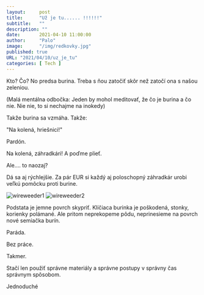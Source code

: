 ```yaml
---
layout:     post
title:      "Už je tu...... !!!!!!"
subtitle:   ""
description: ""
date:       2021-04-10 11:00:00
author:     "Palo"
image:      "/img/redkovky.jpg"
published: true
URL: "2021/04/10/uz_je_tu"
categories: [ Tech ]
---
```

Kto? Čo? No predsa burina. Treba s ňou zatočiť skôr než zatočí ona s našou zeleniou.

(Malá mentálna odbočka: Jeden by mohol meditovať, že čo je burina a čo nie. Nie nie, to si nechajme na inokedy)

Takže burina sa vzmáha. Takže:

 "Na kolená, hriešnici!"

Pardón.

Na kolená, záhradkári! A poďme plieť.

Ale.... to naozaj?

Dá sa aj rýchlejšie. Za pár EUR si každý aj poloschopný záhradkár urobi veľkú pomôcku proti burine.

![wireweeder1](/img/wireweeder1.jpg)
![wireweeder2](/img/wireweeder2.jpg)

Podstata je jemne povrch skypriť. Klíčiaca burinka je poškodená, stonky, korienky polámané. Ale pritom neprekopeme pôdu, neprinesieme na povrch nové semiačka burín.

Paráda.

Bez práce.

Takmer.

Stačí len použiť správne materiály a správne postupy v správny čas správnym spôsobom.

Jednoduché
